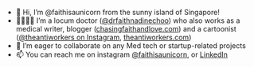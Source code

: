 - 👋 Hi, I’m @faithisaunicorn from the sunny island of Singapore!
- 🦄👩🏻‍⚕️ I’m a locum doctor ([@drfaithnadinechoo](https://www.instagram.com/drfaithnadinechoo)) who also works as a medical writer, blogger ([chasingfaithandlove.com](https://chasingfaithandlove.com)) and a cartoonist ([@theantiworkers on Instagram](https://www.instagram.com/theantiworkers), [theantiworkers.com](https://theantiworkers.com))
- 🌱 I’m eager to collaborate on any Med tech or startup-related projects
- 📫 You can reach me on instagram [@faithisaunicorn](https://www.instagram.com/faithisaunicorn), or [LinkedIn](https://www.linkedin.com/in/faith-nadine-choo/)

<!---
faithisaunicorn/faithisaunicorn is a ✨ special ✨ repository because its `README.md` (this file) appears on your GitHub profile.
You can click the Preview link to take a look at your changes.
--->
